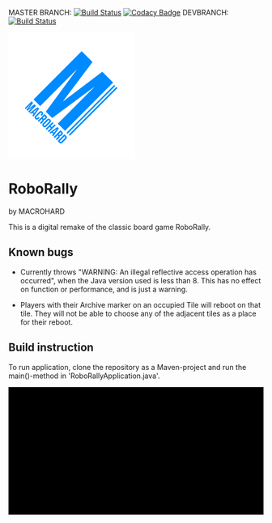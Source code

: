 MASTER BRANCH: [![Build Status](https://travis-ci.com/inf112-v20/Macrohard.svg?branch=master)](https://travis-ci.com/inf112-v20/Macrohard)
[![Codacy Badge](https://api.codacy.com/project/badge/Grade/57e91af805484fb6884c8b121e1843fd)](https://www.codacy.com/gh/inf112-v20/Macrohard?utm_source=github.com&amp;utm_medium=referral&amp;utm_content=inf112-v20/Macrohard&amp;utm_campaign=Badge_Grade)
DEVBRANCH: [![Build Status](https://travis-ci.com/inf112-v20/Macrohard.svg?branch=devbranch)](https://travis-ci.com/inf112-v20/Macrohard)

 ![MACROLOGO_TRANSPARENT](assets/logo/MACROLOGO_TRANSPARENT.png)
 
 # RoboRally 
by MACROHARD

This is a digital remake of the classic board game RoboRally.


## Known bugs
- Currently throws "WARNING: An illegal reflective access operation has occurred", 
when the Java version used is less than 8. This has no effect on function or performance, and is just a warning.

- Players with their Archive marker on an occupied Tile will reboot on that tile. They will not be able to
choose any of the adjacent tiles as a place for their reboot.

## Build instruction
To run application, clone the repository as a Maven-project and run the main()-method in 'RoboRallyApplication.java'.

![Splashv1.gif](data/Splash/Splashv1.gif)
